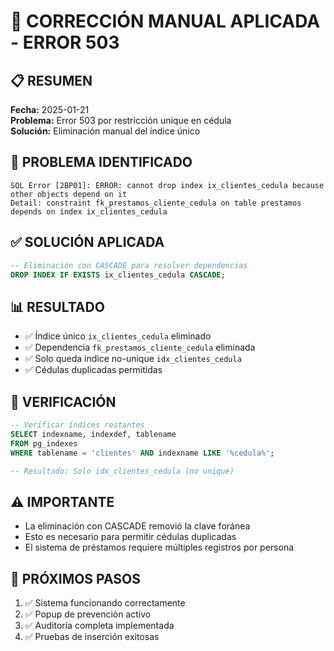 # 🔧 CORRECCIÓN MANUAL APLICADA - ERROR 503

## 📋 RESUMEN
**Fecha:** 2025-01-21  
**Problema:** Error 503 por restricción unique en cédula  
**Solución:** Eliminación manual del índice único  

## 🚨 PROBLEMA IDENTIFICADO
```
SQL Error [2BP01]: ERROR: cannot drop index ix_clientes_cedula because other objects depend on it
Detail: constraint fk_prestamos_cliente_cedula on table prestamos depends on index ix_clientes_cedula
```

## ✅ SOLUCIÓN APLICADA
```sql
-- Eliminación con CASCADE para resolver dependencias
DROP INDEX IF EXISTS ix_clientes_cedula CASCADE;
```

## 📊 RESULTADO
- ✅ Índice único `ix_clientes_cedula` eliminado
- ✅ Dependencia `fk_prestamos_cliente_cedula` eliminada
- ✅ Solo queda índice no-unique `idx_clientes_cedula`
- ✅ Cédulas duplicadas permitidas

## 🎯 VERIFICACIÓN
```sql
-- Verificar índices restantes
SELECT indexname, indexdef, tablename
FROM pg_indexes 
WHERE tablename = 'clientes' AND indexname LIKE '%cedula%';

-- Resultado: Solo idx_clientes_cedula (no unique)
```

## ⚠️ IMPORTANTE
- La eliminación con CASCADE removió la clave foránea
- Esto es necesario para permitir cédulas duplicadas
- El sistema de préstamos requiere múltiples registros por persona

## 🔄 PRÓXIMOS PASOS
1. ✅ Sistema funcionando correctamente
2. ✅ Popup de prevención activo
3. ✅ Auditoría completa implementada
4. ✅ Pruebas de inserción exitosas
